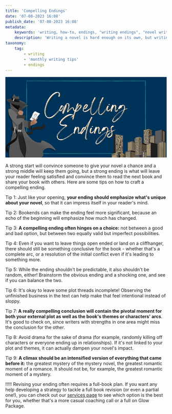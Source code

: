 ```yaml
---
title: 'Compelling Endings'
date: '07-08-2023 16:08'
publish_date: '07-08-2023 16:08'
metadata:
    keywords: 'writing, how-to, endings, "writing endings", "novel writing", novel, "ending a book"'
    description: 'Writing a novel is hard enough on its own, but writing a compelling ending is even harder. Get tips on how to make your books ending satisfying and exciting!'
taxonomy:
    tag:
        - writing
        - 'monthly writing tips'
        - endings
---
```


![Compelling Endings](CompellingEndings.png "Compelling Endings")

A strong start will convince someone to give your novel a chance and a strong middle will keep them going, but a strong ending is what will leave your reader feeling satisfied and convince them to read the next book and share your book with others. Here are some tips on how to craft a compelling ending.

Tip 1: Just like your opening, **your ending should emphasize what's unique about your novel**, so that it can impress itself in your reader's mind.

Tip 2: Bookends can make the ending feel more significant, because an echo of the beginning will emphasize how much has changed.

Tip 3: **A compelling ending often hinges on a choice:** not between a good and bad option, but between two equally valid but imperfect possibilities.

Tip 4: Even if you want to leave things open ended or land on a cliffhanger, there should still be something conclusive for the book - whether that's a complete arc, or a resolution of the initial conflict even if it's leading to something more. 

Tip 5: While the ending shouldn't be predictable, it also shouldn't be random, either! Brainstorm the obvious ending and a shocking one, and see if you can balance the two. 

Tip 6: It's okay to leave some plot threads incomplete! Observing the unfinished business in the text can help make that feel intentional instead of sloppy. 

Tip 7: **A really compelling conclusion will contain the pivotal moment for both your external plot as well as the book's themes or characters' arcs**. It's good to check on, since writers with strengths in one area might miss the conclusion for the other. 

Tip 8: Avoid drama for the sake of drama (for example, randomly killing off characters or everyone ending up in relationships). If it's not linked to your plot and themes, it can actually dampen your novel's impact.

Tip 9: **A climax should be an intensified version of everything that came before it:** the greatest mystery of the mystery novel, the greatest romantic moment of a romance. It should not be, for example, the greatest romantic moment of a mystery.

!!!!! Revising your ending often requires a full-book plan. If you want any help developing a strategy to tackle a full book revision (or even a partial one!), you can check out our [services page](/services) to see which option is the best for you, whether that's a more casual coaching call or a full on Glow Package. 
